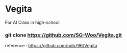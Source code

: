 # Vegita

For AI Class in high-school

### git clone https://github.com/SG-Woo/Vegita.git




reference : https://github.com/ndb796/Vegita
